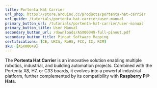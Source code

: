 ```yaml
---
title: Portenta Hat Carrier
url_shop: https://store.arduino.cc/products/portenta-hat-carrier
url_guide: /tutorials/portenta-hat-carrier/user-manual
primary_button_url: /tutorials/portenta-hat-carrier/user-manual
primary_button_title: User Manual
secondary_button_url: /downloads/ASX00049-full-pinout.pdf
secondary_button_title: Pinout Software Mapping 
certifications: [CE, UKCA, RoHS, FCC, IC, RCM]
sku: [ASX00049]
---
```


The **Portenta Hat Carrier** is an innovative solution enabling multiple robotics, industrial, and building automation projects. Combined with the Portenta X8, H7, or C33 boards, it evolves into a powerful industrial platform, further complemented by its compatibility with **Raspberry Pi® Hats**.
